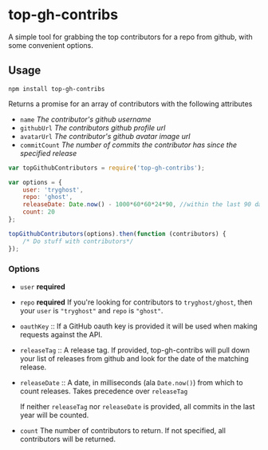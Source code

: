 top-gh-contribs
===============

A simple tool for grabbing the top contributors for a repo from github, with some convenient options.

Usage
----------------------

```
npm install top-gh-contribs
```

Returns a promise for an array of contributors with the following attributes

* `name` *The contributor's github username*
* `githubUrl` *The contributors github profile url*
* `avatarUrl` *The contributor's github avatar image url*
* `commitCount` *The number of commits the contributor has since the specified release*

```js
var topGithubContributors = require('top-gh-contribs');

var options = {
    user: 'tryghost',
    repo: 'ghost',
    releaseDate: Date.now() - 1000*60*60*24*90, //within the last 90 days
    count: 20
};

topGithubContributors(options).then(function (contributors) {
    /* Do stuff with contributors*/
});
```

### Options

* `user` **required**
* `repo` **required**
    If you're looking for contributors to `tryghost/ghost`, then your `user` is `"tryghost"` and `repo` is `"ghost"`.
* `oauthKey` ::
    If a GitHub oauth key is provided it will be used when making requests against the API.
* `releaseTag` ::
    A release tag. If provided, top-gh-contribs will pull down your list of releases from github and look for the date of the matching release.
* `releaseDate` ::
    A date, in milliseconds (ala `Date.now()`) from which to count releases. Takes precedence over `releaseTag`

    If neither `releaseTag` nor `releaseDate` is provided, all commits in the last year will be counted.
* `count`
    The number of contributors to return. If not specified, all contributors will be returned.
